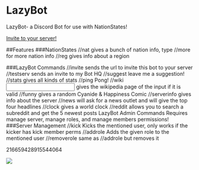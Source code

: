 # LazyBot
LazyBot- a Discord Bot for use with NationStates!

[Invite to your server!](https://discordapp.com/oauth2/authorize?client_id=259784917339078656&scope=bot&permissions=0)

##Features
###NationStates
//nat <nation name> gives a bunch of nation info, type //more <nation name> for more nation info 
//reg <region name> gives info about a region 

###LazyBot Commands 
//invite sends the url to invite this bot to your server 
//testserv sends an invite to my Bot HQ 
//suggest leave me a suggestion! 
//stats gives all kinds of stats 
//ping Pong! 
//wiki <input> gives the wikipedia page of the input if it is valid 
//funny gives a random Cyanide & Happiness Comic 
//serverinfo gives info about the server 
//news will ask for a news outlet and will give the top four headlines 
//clock gives a world clock 
//reddit allows you to search a subreddit and get the 5 newest posts LazyBot Admin Commands Requires manage server, manage roles, and manage members permissions! 
###Server Management
//kick <mention a user> Kicks the mentioned user, only works if the kicker has kick member perms 
//addrole <metion user> <role name> Adds the given role to the mentioned user 
//removerole <mention user> <role name> same as //addrole but removes it


216659428915544064
<!--<a href="https://discord.gg/TmQQddz"><img src="https://discordapp.com/api/guilds/216659428915544064/widget.png?style=banner2" alt="Discord server"></a> -->
 [![](https://discordapp.com/api/guilds/216659428915544064/embed.png?style=banner2)](https://discord.gg/TmQQddz)
